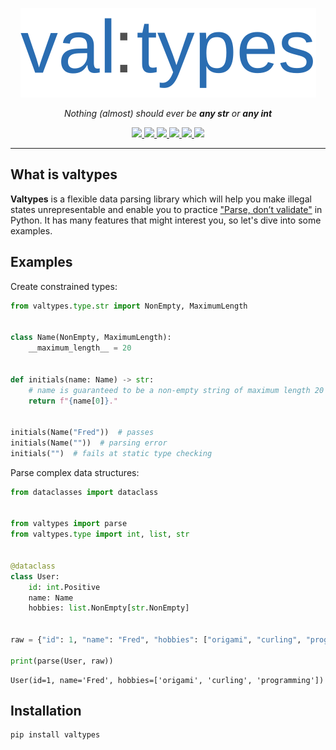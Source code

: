 <p align="center">
  <img src="https://raw.githubusercontent.com/LeeeeT/valtypes/main/docs/logo.svg" />
</p>

<p align="center">
    <em>Nothing (almost) should ever be <b>any str</b> or <b>any int</b></em>
</p>

<p align="center">
    <a href="https://pypi.org/project/valtypes">
        <img src="https://img.shields.io/pypi/v/valtypes" />
    </a>
    <a href="https://python.org/downloads">
        <img src="https://img.shields.io/pypi/pyversions/valtypes.svg" />
    </a>
    <a href="https://pepy.tech/project/valtypes">
        <img src="https://img.shields.io/pypi/dm/valtypes" />
    </a>
    <a href="https://github.com/LeeeeT/valtypes/actions/workflows/ci.yaml">
        <img src="https://img.shields.io/github/workflow/status/LeeeeT/valtypes/CI" />
    </a>
    <a href="https://valtypes.readthedocs.io/en/latest/?badge=latest">
        <img src="https://img.shields.io/readthedocs/valtypes" />
    </a>
    <a href="https://codecov.io/gh/LeeeeT/valtypes">
        <img src="https://img.shields.io/codecov/c/github/LeeeeT/valtypes" />
    </a>
</p>

---

## What is valtypes

**Valtypes** is a flexible data parsing library which will help you make illegal states unrepresentable and enable you to practice ["Parse, don’t validate"][parse-dont-validate] in Python. It has many features that might interest you, so let's dive into some examples.

## Examples

Create constrained types:

```python
from valtypes.type.str import NonEmpty, MaximumLength


class Name(NonEmpty, MaximumLength):
    __maximum_length__ = 20

    
def initials(name: Name) -> str:
    # name is guaranteed to be a non-empty string of maximum length 20
    return f"{name[0]}."


initials(Name("Fred"))  # passes
initials(Name(""))  # parsing error
initials("")  # fails at static type checking
```

Parse complex data structures:

```python
from dataclasses import dataclass


from valtypes import parse
from valtypes.type import int, list, str


@dataclass
class User:
    id: int.Positive
    name: Name
    hobbies: list.NonEmpty[str.NonEmpty]

    
raw = {"id": 1, "name": "Fred", "hobbies": ["origami", "curling", "programming"]}

print(parse(User, raw))
```

```
User(id=1, name='Fred', hobbies=['origami', 'curling', 'programming'])
```

## Installation

```console
pip install valtypes
```

[parse-dont-validate]: https://lexi-lambda.github.io/blog/2019/11/05/parse-don-t-validate

